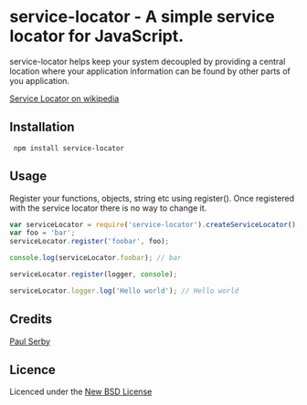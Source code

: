 # service-locator - A simple service locator for JavaScript.

service-locator helps keep your system decoupled by providing a central
location where your application information can be found by other parts
of you application.

[Service Locator on wikipedia](http://en.wikipedia.org/wiki/Service_locator_pattern)

## Installation

     npm install service-locator

## Usage

Register your functions, objects, string etc using register(). 
Once registered with the service locator there is no way to change it.

```js
var serviceLocator = require('service-locator').createServiceLocator();
var foo = 'bar';
serviceLocator.register('foobar', foo);

console.log(serviceLocator.foobar); // bar

serviceLocator.register(logger, console);

serviceLocator.logger.log('Hello world'); // Hello world
```

## Credits
[Paul Serby](https://github.com/serby/)

## Licence
Licenced under the [New BSD License](http://opensource.org/licenses/bsd-license.php)